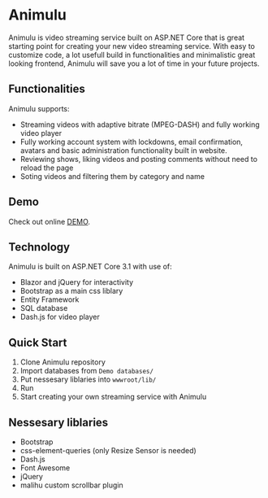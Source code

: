 # Animulu
Animulu is video streaming service built on ASP.NET Core that is great starting point for creating your new video streaming service. With easy to customize code, a lot usefull build in functionalities and minimalistic great looking frontend, Animulu will save you a lot of time in your future projects.

## Functionalities
Animulu supports: 
* Streaming videos with adaptive bitrate (MPEG-DASH) and fully working video player 
* Fully working account system with lockdowns, email confirmation, avatars and basic administration functionality built in website.
* Reviewing shows, liking videos and posting comments without need to reload the page
* Soting videos and filtering them by category and name 

## Demo
Check out online [DEMO](https://animulu.azurewebsites.net/).

## Technology
Animulu is built on ASP.NET Core 3.1 with use of:
* Blazor and jQuery for interactivity
* Bootstrap as a main css liblary
* Entity Framework
* SQL database
* Dash.js for video player

## Quick Start
1. Clone Animulu repository
2. Import databases from `Demo databases/`
3. Put nessesary liblaries into `wwwroot/lib/`
4. Run
5. Start creating your own streaming service with Animulu

## Nessesary liblaries
* Bootstrap
* css-element-queries (only Resize Sensor is needed)
* Dash.js
* Font Awesome
* jQuery
* malihu custom scrollbar plugin
